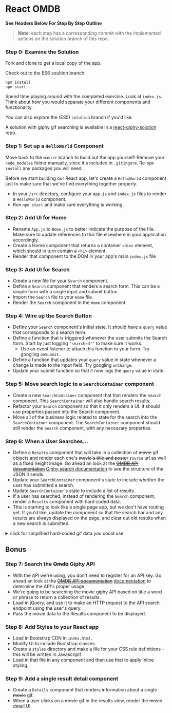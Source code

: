 # React OMDB

**See Headers Below For Step By Step Outline**

> **Note**: each step has a corresponding commit with the implemented actions on the solution branch of this repo.

### Step 0: Examine the Solution

Fork and clone to get a local copy of the app.


Check out to the ES6 soultion branch.

```
npm install
npm start
```

Spend time playing around with the completed exercise.  Look at `index.js`.  Think about how you would separate your different components and functionality. 

You can also explore the (ES5) `solution` branch if you'd like.

A solution with giphy gif searching is available in a [react-giphy-solution](https://github.com/sf-wdi-34/react-giphy-solution) repo.


### Step 1: Set up a `HelloWorld` Component

Move back to the `master` branch to build out the app yourself! Remove your `node_modules` folder manually, since it's included in `.gitingore`.   Re-`npm install` any packages you will need.

Before we start building our React app, let's create a `HelloWorld` component just to make sure that we've tied everything together properly.  

- In your `/src` directory, configure your `App.js` and `index.js` files to render a `HelloWorld` component.
- Run `npm start` and make sure everything is working.

### Step 2: Add UI for Home

- Rename `App.js` to `Home.js` to better indicate the purpose of the file. Make sure to update references to this file elsewhere in your application accordingly.
- Create a Home component that returns a container `<div>` element, which should in turn contain a `<h1>` element.
- Render that component to the DOM in your app's main `index.js` file

### Step 3: Add UI for Search

- Create a new file for your `Search` component.
- Define a `Search` component that renders a search form. This can be a simple form with a single input and submit button.
- Import the `Search` file to your `Home` file.
- Render the `Search` component in the `Home` component.

### Step 4: Wire up the Search Button

- Define your `Search` component's initial state. It should have a `query` value that corresponds to a search term.
- Define a function that is triggered whenever the user submits the Search form. Start by just logging `"searched!"` to make sure it works.
  - Use an event listener to attach this function to your form. Try googling `onSubmit`.
- Define a function that updates your `query` value in state whenever a change is made to the input field. Try googling `onChange`.  
- Update your submit function so that it now logs the `query` value in state.

### Step 5: Move search logic to a `SearchContainer` component

- Create a new `SearchContainer` component that that renders the `Search` component. This `SearchContainer` will also handle search results. 
- Refactor your `Search` component so that it only renders a UI. It should use properties passed into the Search component.
- Move all of the business logic related to state for the search into the `SearchContainer` component. The `SearchContainer` component should still render the `Search` component, with any necessary properties.

### Step 6: When a User Searches...

- Define a `Results` component that will take in a collection of ~~movie~~ gif objects and render each one's ~~movie's title and poster~~ `source` url as well as a fixed height image.  Go ahead an look at the ~~[OMDB API documentation](http://omdbapi.com/)~~ [Giphy search documentation](https://github.com/Giphy/GiphyAPI#search-endpoint) to see the structure of the JSON it sends.
- Update your `SearchContainer` component's state to include whether the user has submitted a search.
- Update `SearchContainer`'s state to include a list of results.
- If a user has searched, instead of rendering the `Search` component, render a `Results` component with hard coded data.
- This is starting to look like a single page app, but we don't have routing yet. If you'd like, update the component so that the search bar and any results are always displayed on the page, and clear out old results when a new search is submitted. 


<details><summary>click for simplified hard-coded gif data you could use</summary>
```js
{
  "data": [
    {
      "type": "gif",
      "id": "iuHaJ0D7macZq",
      "url": "http://giphy.com/gifs/cat-day-tomorrow-iuHaJ0D7macZq",
      "source": "https://www.reddit.com/r/CatGifs/comments/5f0h9a/tomorrow_is_legs_day/",
      "rating": "pg",
      "images": {
        "fixed_height": {
          "url": "http://media4.giphy.com/media/iuHaJ0D7macZq/200.gif"
        }
      }
    },
    {
      "type": "gif",
      "id": "Z1kpfgtHmpWHS",
      "url": "http://giphy.com/gifs/cat-way-make-Z1kpfgtHmpWHS",
      "source": "http://shewhoseeks.blogspot.com/2016/03/cat-gifs-that-make-me-laugh-way-more.html",
      "rating": "g",
      "images": {
        "fixed_height": {
          "url": "http://media4.giphy.com/media/Z1kpfgtHmpWHS/200.gif"
        }
      }
    }
  ],
  "meta": {
    "status": 200,
    "msg": "OK"
  },
  "pagination": {
    "total_count": 1947,
    "count": 25,
    "offset": 0
  }
}
```

</details>


## Bonus


### Step 7: Search the ~~Omdb~~ Giphy API

- With the API we're using, you don't need to register for an API key. Go ahead an look at the ~~[OMDB API documentation](http://omdbapi.com/)~~ [documentation](https://github.com/Giphy/GiphyAPI) to determine the API's proper usage.
- We're going to be searching the ~~movie~~ giphy API based on ~~title~~ a word or phrase to return a collection of results.
- Load in jQuery, and use it to make an HTTP request to the API search endpoint using the user's query.
- Pass the movie data to the Results component to be displayed.

### Step 8: Add Styles to your React app

- Load in Bootstrap CDN in `index.html`.
- Modify UI to include Bootstrap classes.
- Create a `styles` directory and make a file for your CSS rule definitions - this will be written in Javascript!.
- Load in that file in any component and then use that to apply inline styling.

### Step 9: Add a single result detail component

- Create a `Details` component that renders information about a single ~~movie~~ gif.
- When a user clicks on a ~~movie~~ gif in the results view, render the ~~movie~~ detail UI.
